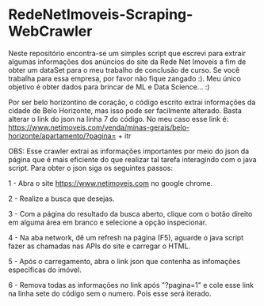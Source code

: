 # RedeNetImoveis-Scraping-WebCrawler
Neste repositório encontra-se um simples script que escrevi para extrair algumas informações dos anúncios do site da Rede Net Imoveis a fim de obter um dataSet para o meu trabalho de conclusão de curso. Se você trabalha para essa empresa, por favor não fique zangado :). Meu único objetivo é obter dados para brincar de ML e Data Science... :) 

Por ser belo horizontino de coração, o código escrito extrai informações da cidade de Belo Horizonte, mas isso pode ser facilmente alterado. Basta alterar o link do json na linha 7 do código. No meu caso esse link é: https://www.netimoveis.com/venda/minas-gerais/belo-horizonte/apartamento/?pagina= + itr 

OBS: Esse crawler extrai as informações importantes por meio do json da página que é mais eficiente do que realizar tal tarefa interagindo com o java script. Para obter o json siga os seguintes passos: 
  
  1 - Abra o site https://www.netimoveis.com no google chrome.
  
  2 - Realize a busca que desejas.
  
  3 - Com a página do resultado da busca aberto, clique com o botão direito em alguma área em branco e selecione a opção inspecionar.
  
  4 - Na aba network, dê um refresh na página (F5), aguarde o java script fazer as chamadas nas APIs do site e carregar o HTML. 
  
  5 - Após o carregamento, abra o link json que contenha as infomações específicas do imóvel. 
  
  6 - Remova todas as informações no link após "?pagina=1" e cole esse link na linha sete do código sem o numero. Pois esse será iterado. 
